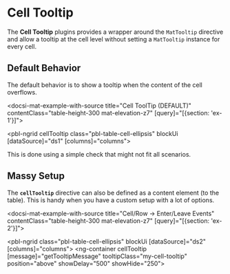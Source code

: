 # Cell Tooltip

The **Cell Tooltip** plugins provides a wrapper around the `MatTooltip` directive and allow a tooltip at the cell level without
setting a `MatTooltip` instance for every cell.

## Default Behavior

The default behavior is to show a tooltip when the content of the cell overflows.

<docsi-mat-example-with-source title="Cell ToolTip (DEFAULT)" contentClass="table-height-300 mat-elevation-z7" [query]="[{section: 'ex-1'}]">
  <!--@pebula-example:ex-1-->
  <pbl-ngrid cellTooltip class="pbl-table-cell-ellipsis"
            blockUi [dataSource]="ds1" [columns]="columns"></pbl-ngrid>
  <!--@pebula-example:ex-1-->
</docsi-mat-example-with-source>

This is done using a simple check that might not fit all scenarios.

## Massy Setup

The **`cellTooltip`** directive can also be defined as a content element (to the table).
This is handy when you have a custom setup with a lot of options.

<docsi-mat-example-with-source title="Cell/Row -> Enter/Leave Events" contentClass="table-height-300 mat-elevation-z7" [query]="[{section: 'ex-2'}]">
  <!--@pebula-example:ex-2-->
  <pbl-ngrid class="pbl-table-cell-ellipsis" blockUi [dataSource]="ds2" [columns]="columns">
    <ng-container cellTooltip
                  [message]="getTooltipMessage"
                  tooltipClass="my-cell-tooltip"
                  position="above"
                  showDelay="500"
                  showHide="250"></ng-container>
  </pbl-ngrid>
  <!--@pebula-example:ex-2-->
</docsi-mat-example-with-source>
